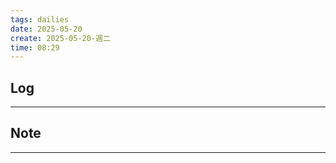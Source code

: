 ```yaml
---
tags: dailies  
date: 2025-05-20
create: 2025-05-20-週二
time: 08:29
---
```

## Log
---


## Note
---


